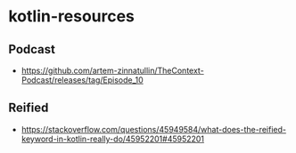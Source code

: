 # kotlin-resources

## Podcast
- https://github.com/artem-zinnatullin/TheContext-Podcast/releases/tag/Episode_10

## Reified
- https://stackoverflow.com/questions/45949584/what-does-the-reified-keyword-in-kotlin-really-do/45952201#45952201
